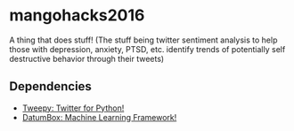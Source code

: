 # mangohacks2016
A thing that does stuff!
(The stuff being twitter sentiment analysis to help those with depression, anxiety, PTSD, etc. identify trends of potentially self destructive behavior through their tweets)

Dependencies
------------
- [Tweepy: Twitter for Python!](https://github.com/tweepy/tweepy)
- [DatumBox: Machine Learning Framework!](https://github.com/JoelHoskin/Datumbox-Python-Wrapper)
